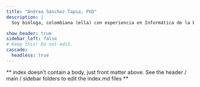 ```yaml
---
title: "Andrea Sánchez-Tapia, PhD"
description: |
  Soy bióloga, colombiana (ella) con experiencia en Informática de la Biodiversidad y Ecología Vegetal. Acá, diferentes categorías indican si el material está en [Español](/categories/español/), [Portugués](/categories/português/), o [Inglés](/categories/english/). 

show_header: true
sidebar_left: false
# Keep this! Do not edit.
cascade:
  headless: true
---
```


** index doesn't contain a body, just front matter above.
See the header / main / sidebar folders to edit the index.md files **
